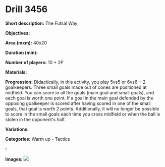 # Drill 3456

**Short description:**
The Futsal Way

**Objectives:**


**Area (mxm):**
40x20

**Duration (min):**


**Number of players:**
10 + 2P

**Materials:**


**Progression:**
Didactically, in this activity, you play 5vs5 or 6vs6 + 2 goalkeepers. Three small goals made out of cones are positioned at midfield. You can score in all the goals (main goal and small goals), and each goal is worth one point. If a goal in the main goal defended by the opposing goalkeeper is scored after having scored in one of the small goals, that goal is worth 2 points. Additionally, it will no longer be possible to score in the small goals each time you cross midfield or when the ball is stolen in the opponent's half.

**Variations:**


**Categories:**
Warm up - Tactics

**:**


**Images:**
![](https://www.coachingfutsal.com/\images\25679112-2bbc-412a-a9b1-37b82162a3f4_6vs6.jpg)

